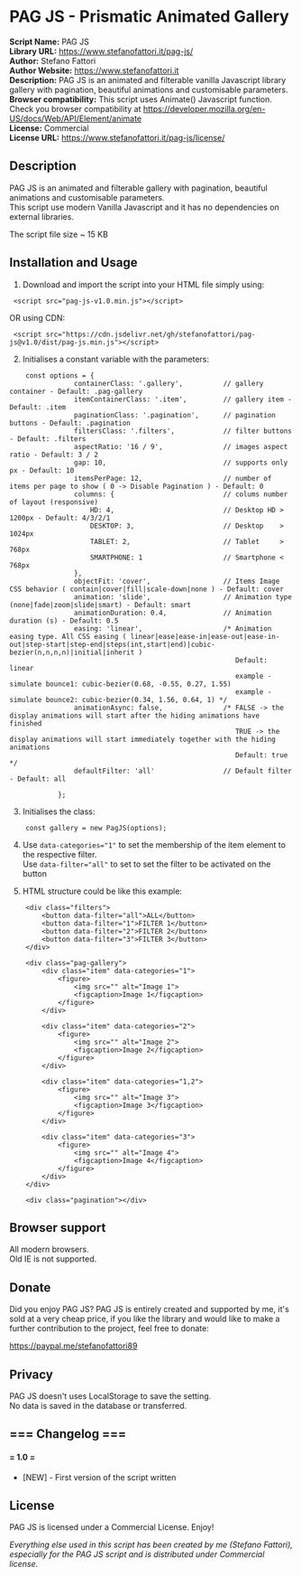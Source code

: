 # PAG JS - Prismatic Animated Gallery

**Script Name:** 	PAG JS   
**Library URL:**	https://www.stefanofattori.it/pag-js/    
**Author:**     	Stefano Fattori   
**Author Website:**	https://www.stefanofattori.it   
**Description:** PAG JS is an animated and filterable vanilla Javascript library gallery with pagination, beautiful animations and customisable parameters.    
**Browser compatibility:** This script uses Animate() Javascript function. Check you browser compatibility at https://developer.mozilla.org/en-US/docs/Web/API/Element/animate    
**License:**    	Commercial    
**License URL:**	https://www.stefanofattori.it/pag-js/license/

## Description

PAG JS is an animated and filterable gallery with pagination, beautiful animations and customisable parameters.  
This script use modern Vanilla Javascript and it has no dependencies on external libraries.    

The script file size ~ 15 KB

## Installation and Usage 

1. Download and import the script into your HTML file simply using:  
```
 <script src="pag-js-v1.0.min.js"></script>   
```
OR using CDN:
```     
 <script src="https://cdn.jsdelivr.net/gh/stefanofattori/pag-js@v1.0/dist/pag-js.min.js"></script> 
```

2. Initialises a constant variable with the parameters:  
```
	const options = {
                containerClass: '.gallery',          // gallery container - Default: .pag-gallery
                itemContainerClass: '.item',         // gallery item - Default: .item
                paginationClass: '.pagination',      // pagination buttons - Default: .pagination
                filtersClass: '.filters',            // filter buttons - Default: .filters
                aspectRatio: '16 / 9',               // images aspect ratio - Default: 3 / 2
                gap: 10,                             // supports only px - Default: 10
                itemsPerPage: 12,                    // number of items per page to show ( 0 -> Disable Pagination ) - Default: 0
                columns: {                           // colums number of layout (responsive)
                    HD: 4,                           // Desktop HD > 1200px - Default: 4/3/2/1
                    DESKTOP: 3,                      // Desktop    > 1024px  
                    TABLET: 2,                       // Tablet     > 768px
                    SMARTPHONE: 1                    // Smartphone < 768px  
                },
                objectFit: 'cover',                  // Items Image CSS behavior ( contain|cover|fill|scale-down|none ) - Default: cover
                animation: 'slide',                  // Animation type (none|fade|zoom|slide|smart) - Default: smart
                animationDuration: 0.4,              // Animation duration (s) - Default: 0.5
                easing: 'linear',                    /* Animation easing type. All CSS easing ( linear|ease|ease-in|ease-out|ease-in-out|step-start|step-end|steps(int,start|end)|cubic-bezier(n,n,n,n)|initial|inherit )
                                                        Default: linear
                                                        example - simulate bounce1: cubic-bezier(0.68, -0.55, 0.27, 1.55) 
                                                        example - simulate bounce2: cubic-bezier(0.34, 1.56, 0.64, 1) */
                animationAsync: false,               /* FALSE -> the display animations will start after the hiding animations have finished                
                                                        TRUE -> the display animations will start immediately together with the hiding animations 
                                                        Default: true */
                defaultFilter: 'all'                 // Default filter - Default: all

            };
```

3. Initialises the class:  
``` 
	const gallery = new PagJS(options); 
``` 

4. Use ` data-categories="1" ` to set the membership of the item element to the respective filter.    
   Use ` data-filter="all" ` to set to set the filter to be activated on the button	

5. HTML structure could be like this example: 
``` 
    <div class="filters">
        <button data-filter="all">ALL</button>
        <button data-filter="1">FILTER 1</button>
        <button data-filter="2">FILTER 2</button>
        <button data-filter="3">FILTER 3</button>
    </div>

	<div class="pag-gallery">
		<div class="item" data-categories="1">
			<figure>
				<img src="" alt="Image 1">
				<figcaption>Image 1</figcaption>
			</figure>
		</div>

		<div class="item" data-categories="2">
			<figure>
				<img src="" alt="Image 2">
				<figcaption>Image 2</figcaption>
			</figure>
		</div>

		<div class="item" data-categories="1,2">
			<figure>
				<img src="" alt="Image 3">
				<figcaption>Image 3</figcaption>
			</figure>
		</div>

		<div class="item" data-categories="3">
			<figure>
				<img src="" alt="Image 4">
				<figcaption>Image 4</figcaption>
			</figure>
		</div>
	</div>

	<div class="pagination"></div>
```

## Browser support
All modern browsers.   
Old IE is not supported.

## Donate
Did you enjoy PAG JS? PAG JS is entirely created and supported by me, it's sold at a very cheap price, if you like the library and would like to make a further contribution to the project, feel free to donate:       

https://paypal.me/stefanofattori89


## Privacy 
PAG JS  doesn't uses LocalStorage to save the setting.  
No data is saved in the database or transferred.  


## === Changelog ===

#### = 1.0 =
* [NEW] - First version of the script written  


## License
PAG JS is licensed under a Commercial License. Enjoy! 


*Everything else used in this script has been created by me (Stefano Fattori), especially for the PAG JS script and is distributed under Commercial license.*  

